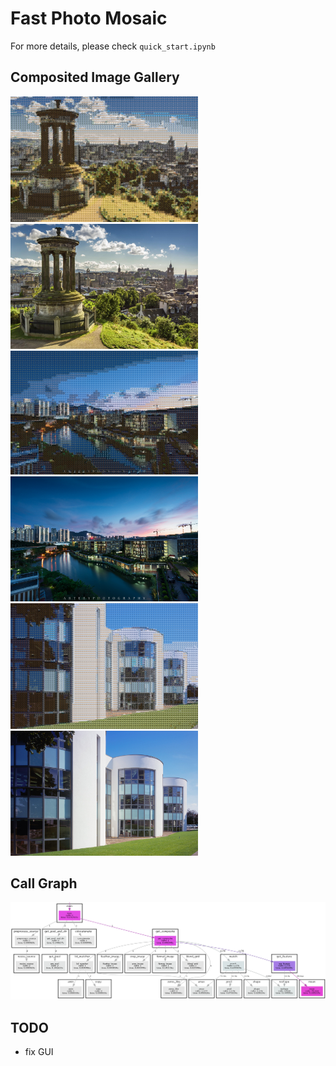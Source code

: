 # Fast Photo Mosaic
For more details, please check `quick_start.ipynb`
## Composited Image Gallery

<img src=./images/composite1.png width=300>

<img src=./images/target1.jpg width=300>

<img src=./images/composite3.png width=300>

<img src=./images/target2.jpg width=300>

<img src=./images/composite2.png width=300>

<img src=./images/target3.jpg width=300>

## Call Graph

<img src=./images/pycallgraph_v1.png width=600>

## TODO
- fix GUI